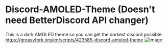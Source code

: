 # Discord-AMOLED-Theme (Doesn't need BetterDiscord API changer)
This is a dark AMOLED theme so you can get the darkest discord possible.
https://greasyfork.org/en/scripts/423585-discord-amoled-theme
![image](https://user-images.githubusercontent.com/71833196/111823267-be1c1600-88b2-11eb-8bc1-d2a870c4b563.png)
